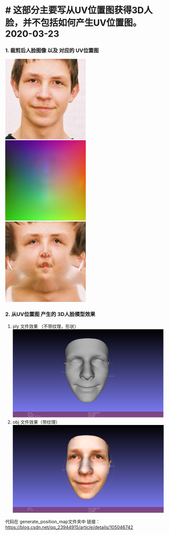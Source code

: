 # #   这部分主要写从UV位置图获得3D人脸，并不包括如何产生UV位置图。 2020-03-23

### 1.  裁剪后人脸图像 以及 对应的 UV位置图
![人脸图片](https://github.com/DongPoLI/Face-3D-Study/blob/master/generate_position_map/datas/image00050.jpg?raw=true)
![UV Position map](https://github.com/DongPoLI/Face-3D-Study/blob/master/generate_position_map/datas/image00050_posmap.jpg?raw=true)
![UV texture map](https://github.com/DongPoLI/Face-3D-Study/blob/master/generate_position_map/datas/image00050_tex.jpg)

### 2.  从UV位置图 产生的 3D人脸模型效果
1. ply 文件效果 （不带纹理，形状）
![ply](https://github.com/DongPoLI/Face-3D-Study/blob/master/generate_position_map/results/image00050.png)
2. obj 文件效果（带纹理）
![obj](https://github.com/DongPoLI/Face-3D-Study/blob/master/generate_position_map/results/image0050_with_colors.png)

代码在 generate_position_map文件夹中
链接： https://blog.csdn.net/qq_23944915/article/details/105046742
